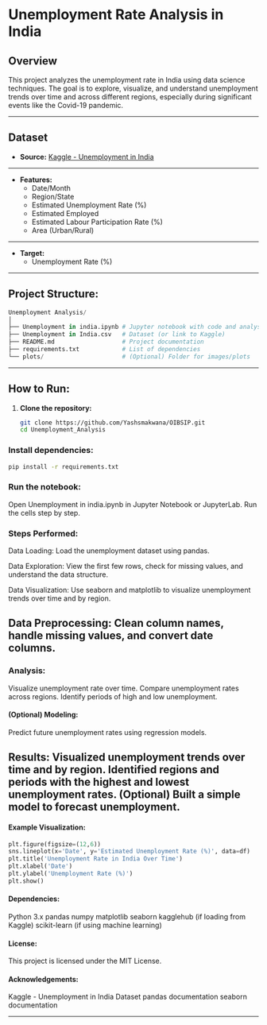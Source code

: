 # Unemployment Rate Analysis in India

## Overview

This project analyzes the unemployment rate in India using data science techniques. The goal is to explore, visualize, and understand unemployment trends over time and across different regions, especially during significant events like the Covid-19 pandemic.

---

## Dataset

- **Source:** [Kaggle - Unemployment in India](https://www.kaggle.com/datasets/gokulrajkmv/unemployment-in-india)
---
- **Features:**
  - Date/Month
  - Region/State
  - Estimated Unemployment Rate (%)
  - Estimated Employed
  - Estimated Labour Participation Rate (%)
  - Area (Urban/Rural)
---
- **Target:**
  - Unemployment Rate (%)

---

## Project Structure:
```python
Unemployment Analysis/ 
│ 
├── Unemployment in india.ipynb # Jupyter notebook with code and analysis 
├── Unemployment in India.csv   # Dataset (or link to Kaggle) 
├── README.md                   # Project documentation 
├── requirements.txt            # List of dependencies 
└── plots/                      # (Optional) Folder for images/plots

```
---

## How to Run:

1. **Clone the repository:**
   ```bash
   git clone https://github.com/Yashsmakwana/OIBSIP.git
   cd Unemployment_Analysis

### Install dependencies:
  ```bash
  pip install -r requirements.txt 
  ```

### Run the notebook:
Open Unemployment in india.ipynb in Jupyter Notebook or JupyterLab.
Run the cells step by step.

### Steps Performed:

Data Loading:
Load the unemployment dataset using pandas.

Data Exploration:
View the first few rows, check for missing values, and understand the data structure.

Data Visualization:
Use seaborn and matplotlib to visualize unemployment trends over time and by region.

Data Preprocessing:
Clean column names, handle missing values, and convert date columns.
---

### Analysis:

Visualize unemployment rate over time.
Compare unemployment rates across regions.
Identify periods of high and low unemployment.

#### (Optional) Modeling:
Predict future unemployment rates using regression models.

Results:
Visualized unemployment trends over time and by region.
Identified regions and periods with the highest and lowest unemployment rates.
(Optional) Built a simple model to forecast unemployment.
---
#### Example Visualization:
```python
plt.figure(figsize=(12,6))
sns.lineplot(x='Date', y='Estimated Unemployment Rate (%)', data=df)
plt.title('Unemployment Rate in India Over Time')
plt.xlabel('Date')
plt.ylabel('Unemployment Rate (%)')
plt.show()
```
#### Dependencies:
Python 3.x
pandas
numpy
matplotlib
seaborn
kagglehub (if loading from Kaggle)
scikit-learn (if using machine learning)

#### License:
This project is licensed under the MIT License.

#### Acknowledgements:
Kaggle - Unemployment in India Dataset
pandas documentation
seaborn documentation

---

